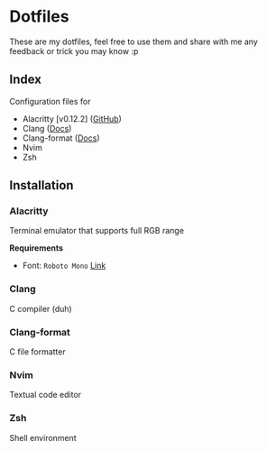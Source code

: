 # Dotfiles
These are my dotfiles, feel free to use them and
share with me any feedback or trick you may know :p

## Index

Configuration files for
- Alacritty \[v0.12.2\] ([GitHub](https://github.com/alacritty/alacritty/tree/9d9982df0ed3ab40a9b432e8e8b75d9c7f7bd882))
- Clang ([Docs](https://clangd.llvm.org/config.html))
- Clang-format ([Docs](https://releases.llvm.org/12.0.0/tools/clang/docs/ClangFormatStyleOptions.html))
- Nvim
- Zsh

## Installation

### Alacritty

Terminal emulator that supports
full RGB range

**Requirements**
- Font: `Roboto Mono` [Link](https://github.com/googlefonts/RobotoMono.git)

### Clang
C compiler (duh)

### Clang-format
C file formatter

### Nvim
Textual code editor

### Zsh
Shell environment


